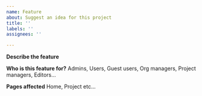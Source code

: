 ```yaml
---
name: Feature
about: Suggest an idea for this project
title: ''
labels: ''
assignees: ''

---
```


**Describe the feature**

**Who is this feature for?**
Admins, Users, Guest users, Org managers, Project managers, Editors...

**Pages affected**
Home, Project etc...
